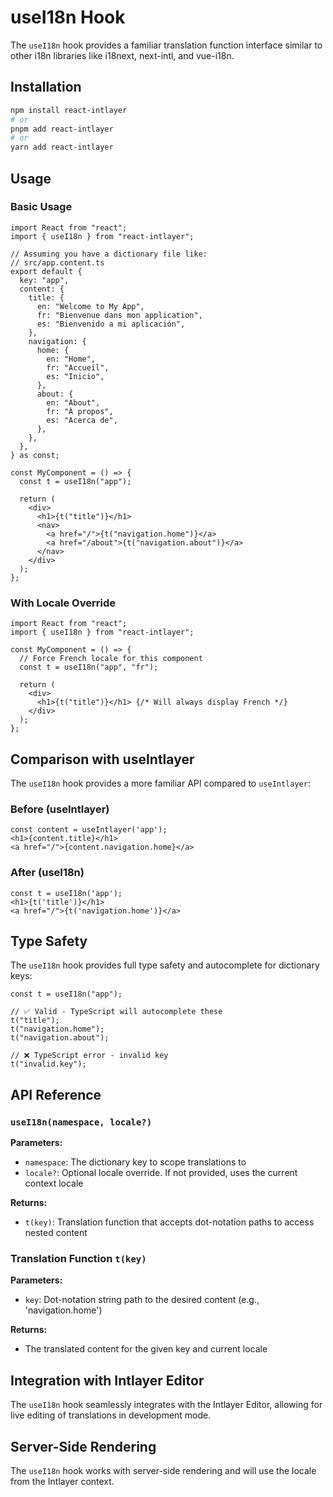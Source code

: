 # useI18n Hook

The `useI18n` hook provides a familiar translation function interface similar to other i18n libraries like i18next, next-intl, and vue-i18n.

## Installation

```bash
npm install react-intlayer
# or
pnpm add react-intlayer
# or
yarn add react-intlayer
```

## Usage

### Basic Usage

```tsx
import React from "react";
import { useI18n } from "react-intlayer";

// Assuming you have a dictionary file like:
// src/app.content.ts
export default {
  key: "app",
  content: {
    title: {
      en: "Welcome to My App",
      fr: "Bienvenue dans mon application",
      es: "Bienvenido a mi aplicación",
    },
    navigation: {
      home: {
        en: "Home",
        fr: "Accueil",
        es: "Inicio",
      },
      about: {
        en: "About",
        fr: "À propos",
        es: "Acerca de",
      },
    },
  },
} as const;

const MyComponent = () => {
  const t = useI18n("app");

  return (
    <div>
      <h1>{t("title")}</h1>
      <nav>
        <a href="/">{t("navigation.home")}</a>
        <a href="/about">{t("navigation.about")}</a>
      </nav>
    </div>
  );
};
```

### With Locale Override

```tsx
import React from "react";
import { useI18n } from "react-intlayer";

const MyComponent = () => {
  // Force French locale for this component
  const t = useI18n("app", "fr");

  return (
    <div>
      <h1>{t("title")}</h1> {/* Will always display French */}
    </div>
  );
};
```

## Comparison with useIntlayer

The `useI18n` hook provides a more familiar API compared to `useIntlayer`:

### Before (useIntlayer)

```tsx
const content = useIntlayer('app');
<h1>{content.title}</h1>
<a href="/">{content.navigation.home}</a>
```

### After (useI18n)

```tsx
const t = useI18n('app');
<h1>{t('title')}</h1>
<a href="/">{t('navigation.home')}</a>
```

## Type Safety

The `useI18n` hook provides full type safety and autocomplete for dictionary keys:

```tsx
const t = useI18n("app");

// ✅ Valid - TypeScript will autocomplete these
t("title");
t("navigation.home");
t("navigation.about");

// ❌ TypeScript error - invalid key
t("invalid.key");
```

## API Reference

### `useI18n(namespace, locale?)`

**Parameters:**

- `namespace`: The dictionary key to scope translations to
- `locale?`: Optional locale override. If not provided, uses the current context locale

**Returns:**

- `t(key)`: Translation function that accepts dot-notation paths to access nested content

### Translation Function `t(key)`

**Parameters:**

- `key`: Dot-notation string path to the desired content (e.g., 'navigation.home')

**Returns:**

- The translated content for the given key and current locale

## Integration with Intlayer Editor

The `useI18n` hook seamlessly integrates with the Intlayer Editor, allowing for live editing of translations in development mode.

## Server-Side Rendering

The `useI18n` hook works with server-side rendering and will use the locale from the Intlayer context.
